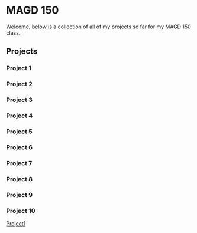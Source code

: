 # MAGD 150

Welcome, below is a collection of all of my projects so far for my MAGD 150 class.

## Projects

### Project 1

### Project 2

### Project 3

### Project 4

### Project 5

### Project 6

### Project 7

### Project 8

### Project 9

### Project 10

[Project1](https://github.com/TyguyX12/MAGD-150-Portfolio/blob/gh-pages/s19magd150lab01_Marinkovic/s19magd150lab01_Marinkovic.pde)

